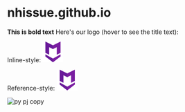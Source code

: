 # nhissue.github.io
**This is bold text**
Here's our logo (hover to see the title text):

Inline-style: 
![alt text](https://github.com/adam-p/markdown-here/raw/master/src/common/images/icon48.png "Logo Title Text 1")

Reference-style: 
![alt text][logo]

[logo]: https://github.com/adam-p/markdown-here/raw/master/src/common/images/icon48.png "Logo Title Text 2"
![py pj copy](https://github.com/nhissue/nhissue.github.io/assets/142996242/f5fb434b-3fb0-45c3-82ee-1dd846dbca9d)
 
